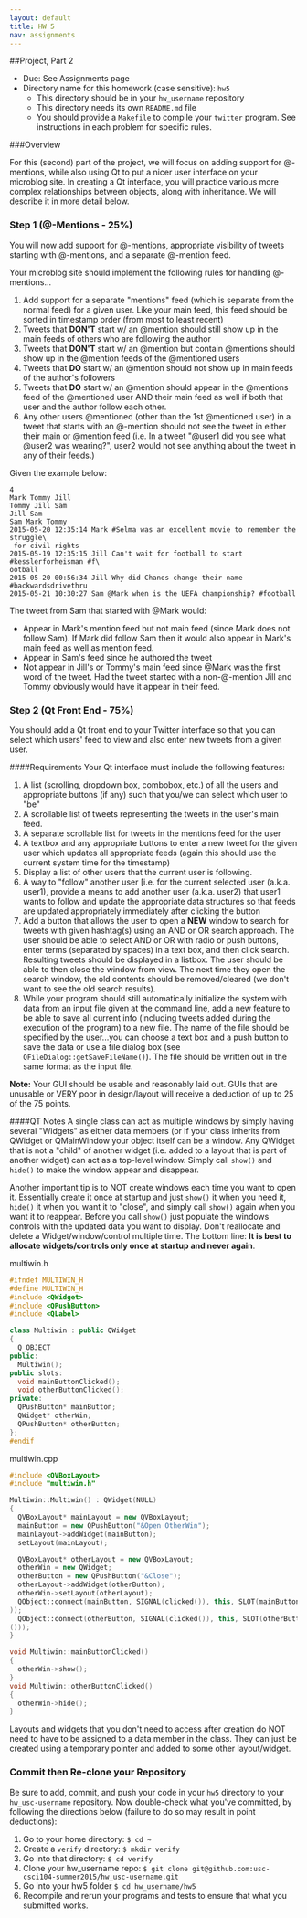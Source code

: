 ```yaml
---
layout: default
title: HW 5
nav: assignments
---
```


##Project, Part 2

  + Due: See Assignments page  
  + Directory name for this homework (case sensitive): `hw5`
    - This directory should be in your `hw_username` repository
    - This directory needs its own `README.md` file
    - You should provide a `Makefile` to compile your `twitter` program.  See instructions in each problem for specific rules.

###Overview

For this (second) part of the project, we will focus on adding support for @-mentions, while also using Qt to put a nicer user interface on your microblog site. In creating a Qt interface, you will practice various more complex relationships between objects, along with inheritance. We will describe it in more detail below.


### Step 1 (@-Mentions - 25%)
You will now add support for @-mentions, appropriate visibility of tweets starting with @-mentions, and a separate @-mention feed.

Your microblog site should implement the following rules for handling @-mentions...

1. Add support for a separate "mentions" feed (which is separate from the normal feed) for a given user. Like your main feed, this feed should be sorted in timestamp order (from most to least recent)
1. Tweets that **DON'T** start w/ an @mention should still show up in the main feeds of others who are following the author
1. Tweets that **DON'T** start w/ an @mention but contain @mentions should show up in the @mention feeds of the @mentioned users
1. Tweets that **DO** start w/ an @mention should not show up in main feeds of the author's followers
1. Tweets that **DO** start w/ an @mention should appear in the @mentions feed of the @mentioned user AND their main feed as well if both that user and the author follow each other.  
1. Any other users @mentioned (other than the 1st @mentioned user) in a tweet that starts with an @-mention should not see the tweet in either their main or @mention feed (i.e. In a tweet "@user1 did you see what @user2 was wearing?", user2 would not see anything about the tweet in any of their feeds.)


Given the example below:

```
4
Mark Tommy Jill
Tommy Jill Sam
Jill Sam
Sam Mark Tommy
2015-05-20 12:35:14 Mark #Selma was an excellent movie to remember the struggle\
 for civil rights
2015-05-19 12:35:15 Jill Can't wait for football to start #kesslerforheisman #f\
ootball
2015-05-20 00:56:34 Jill Why did Chanos change their name #backwardsdrivethru
2015-05-21 10:30:27 Sam @Mark when is the UEFA championship? #football
```

The tweet from Sam that started with @Mark would:

- Appear in Mark's mention feed but not main feed (since Mark does not follow Sam).  If Mark did follow Sam then it would also appear in Mark's main feed as well as mention feed.
- Appear in Sam's feed since he authored the tweet
- Not appear in Jill's or Tommy's main feed since @Mark was the first word of the tweet.  Had the tweet started with a non-@-mention Jill and Tommy obviously would have it appear in their feed. 

 
### Step 2 (Qt Front End - 75%)

You should add a Qt front end to your Twitter interface so that you can select which users' feed to view and also enter new tweets from a given user.

####Requirements
Your Qt interface must include the following features:

1. A list (scrolling, dropdown box, combobox, etc.) of all the users and appropriate buttons (if any) such that you/we can select which user to "be" 
1. A scrollable list of tweets representing the tweets in the user's main feed.
1. A separate scrollable list for tweets in the mentions feed for the user
1. A textbox and any appropriate buttons to enter a new tweet for the given user which updates all appropriate feeds (again this should use the current system time for the timestamp)
1. Display a list of other users that the current user is following.
1. A way to "follow" another user [i.e. for the current selected user (a.k.a. user1), provide a means to add another user (a.k.a. user2) that user1 wants to follow and update the appropriate data structures so that feeds are updated appropriately immediately after clicking the button
1. Add a button that allows the user to open a **NEW** window to search for tweets with given hashtag(s) using an AND or OR search approach.  The user should be able to select AND or OR with radio or push buttons, enter terms (separated by spaces) in a text box, and then click search.  Resulting tweets should be displayed in a listbox.  The user should be able to then close the window from view.  The next time they open the search window, the old contents should be removed/cleared (we don't want to see the old search results).   
1. While your program should still automatically initialize the system with data from an input file given at the command line, add a new feature to be able to save all current info (including tweets added during the execution of the program) to a new file.  The name of the file should be specified by the user...you can choose a text box and a push button to save the data or use a file dialog box (see `QFileDialog::getSaveFileName()`).  The file should be written out in the same format as the input file.

**Note:**  Your GUI should be usable and reasonably laid out.  GUIs that are unusable or VERY poor in design/layout will receive a deduction of up to 25 of the 75 points.

####QT Notes
A single class can act as multiple windows by simply having several "Widgets" as either data members (or if your class inherits from QWidget or QMainWindow your object itself can be a window.  Any QWidget that is not a "child" of another widget (i.e. added to a layout that is part of another widget) can act as a top-level window. Simply call `show()` and `hide()` to make the window appear and disappear.

Another important tip is to NOT create windows each time you want to open it.  Essentially create it once at startup and just `show()` it when you need it, `hide()` it when you want it to "close", and simply call `show()` again when you want it to reappear.  Before you call `show()` just populate the windows controls with the updated data you want to display.  Don't reallocate and delete a Widget/window/control multiple time.  The bottom line: **It is best to allocate widgets/controls only once at startup and never again**.  

multiwin.h

```c++
#ifndef MULTIWIN_H
#define MULTIWIN_H
#include <QWidget>
#include <QPushButton>
#include <QLabel>

class Multiwin : public QWidget
{
  Q_OBJECT
public:
  Multiwin();
public slots:
  void mainButtonClicked();
  void otherButtonClicked();
private:
  QPushButton* mainButton;
  QWidget* otherWin;
  QPushButton* otherButton;
};
#endif
```

multiwin.cpp

```c++
#include <QVBoxLayout>
#include "multiwin.h"

Multiwin::Multiwin() : QWidget(NULL)
{
  QVBoxLayout* mainLayout = new QVBoxLayout;
  mainButton = new QPushButton("&Open OtherWin");
  mainLayout->addWidget(mainButton);
  setLayout(mainLayout);

  QVBoxLayout* otherLayout = new QVBoxLayout;
  otherWin = new QWidget;
  otherButton = new QPushButton("&Close");
  otherLayout->addWidget(otherButton);
  otherWin->setLayout(otherLayout);
  QObject::connect(mainButton, SIGNAL(clicked()), this, SLOT(mainButtonClicked()
));
  QObject::connect(otherButton, SIGNAL(clicked()), this, SLOT(otherButtonClicked
()));
}

void Multiwin::mainButtonClicked()
{
  otherWin->show();
}
void Multiwin::otherButtonClicked()
{
  otherWin->hide();
}
```

Layouts and widgets that you don't need to access after creation do NOT need to have to be assigned to a data member in the class.  They can just be created using a temporary pointer and added to some other layout/widget.


### Commit then Re-clone your Repository

Be sure to add, commit, and push your code in your `hw5` directory to your `hw_usc-username` repository.  Now double-check what you've committed, by following the directions below (failure to do so may result in point deductions):

1. Go to your home directory: `$ cd ~`
1. Create a `verify` directory: `$ mkdir verify`
1. Go into that directory: `$ cd verify`
1. Clone your hw_username repo: `$ git clone git@github.com:usc-csci104-summer2015/hw_usc-username.git`
1. Go into your hw5 folder `$ cd hw_username/hw5`
1. Recompile and rerun your programs and tests to ensure that what you submitted works.








